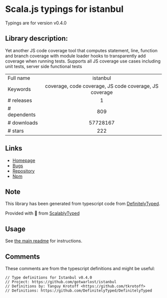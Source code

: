 
# Scala.js typings for istanbul

Typings are for version v0.4.0

## Library description:
Yet another JS code coverage tool that computes statement, line, function and branch coverage with module loader hooks to transparently add coverage when running tests. Supports all JS coverage use cases including unit tests, server side functional tests

|                    |                 |
| ------------------ | :-------------: |
| Full name          | istanbul |
| Keywords           | coverage, code coverage, JS code coverage, JS coverage |
| # releases         | 1 |
| # dependents       | 809 |
| # downloads        | 57728167 |
| # stars            | 222 |

## Links
- [Homepage](https://github.com/gotwarlost/istanbul#readme)
- [Bugs](https://github.com/gotwarlost/istanbul/issues)
- [Repository](https://github.com/gotwarlost/istanbul)
- [Npm](https://www.npmjs.com/package/istanbul)
    


## Note
This library has been generated from typescript code from [DefinitelyTyped](https://definitelytyped.org).

Provided with :purple_heart: from [ScalablyTyped](https://github.com/oyvindberg/ScalablyTyped)

## Usage
See [the main readme](../../readme.md) for instructions.

## Comments

These comments are from the typescript definitions and might be useful:
```
// Type definitions for Istanbul v0.4.0
// Project: https://github.com/gotwarlost/istanbul
// Definitions by: Tanguy Krotoff <https://github.com/tkrotoff>
// Definitions: https://github.com/DefinitelyTyped/DefinitelyTyped

```

